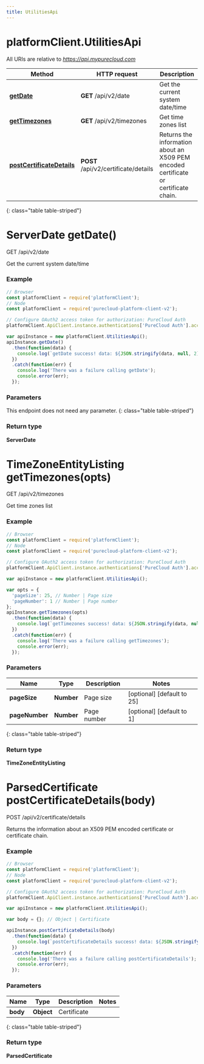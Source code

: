 ```yaml
---
title: UtilitiesApi
---
```

# platformClient.UtilitiesApi

All URIs are relative to *https://api.mypurecloud.com*

| Method | HTTP request | Description |
| ------------- | ------------- | ------------- |
[**getDate**](UtilitiesApi.html#getDate) | **GET** /api/v2/date | Get the current system date/time
[**getTimezones**](UtilitiesApi.html#getTimezones) | **GET** /api/v2/timezones | Get time zones list
[**postCertificateDetails**](UtilitiesApi.html#postCertificateDetails) | **POST** /api/v2/certificate/details | Returns the information about an X509 PEM encoded certificate or certificate chain.
{: class="table table-striped"}

<a name="getDate"></a>

# ServerDate getDate()

GET /api/v2/date

Get the current system date/time



### Example

~~~ javascript
// Browser
const platformClient = require('platformClient');
// Node
const platformClient = require('purecloud-platform-client-v2');

// Configure OAuth2 access token for authorization: PureCloud Auth
platformClient.ApiClient.instance.authentications['PureCloud Auth'].accessToken = 'YOUR ACCESS TOKEN';

var apiInstance = new platformClient.UtilitiesApi();
apiInstance.getDate()
  .then(function(data) {
    console.log(`getDate success! data: ${JSON.stringify(data, null, 2)}`);
  })
  .catch(function(err) {
  	console.log('There was a failure calling getDate');
    console.error(err);
  });

~~~

### Parameters

This endpoint does not need any parameter.
{: class="table table-striped"}

### Return type

**ServerDate**

<a name="getTimezones"></a>

# TimeZoneEntityListing getTimezones(opts)

GET /api/v2/timezones

Get time zones list



### Example

~~~ javascript
// Browser
const platformClient = require('platformClient');
// Node
const platformClient = require('purecloud-platform-client-v2');

// Configure OAuth2 access token for authorization: PureCloud Auth
platformClient.ApiClient.instance.authentications['PureCloud Auth'].accessToken = 'YOUR ACCESS TOKEN';

var apiInstance = new platformClient.UtilitiesApi();

var opts = { 
  'pageSize': 25, // Number | Page size
  'pageNumber': 1 // Number | Page number
};
apiInstance.getTimezones(opts)
  .then(function(data) {
    console.log(`getTimezones success! data: ${JSON.stringify(data, null, 2)}`);
  })
  .catch(function(err) {
  	console.log('There was a failure calling getTimezones');
    console.error(err);
  });

~~~

### Parameters


| Name | Type | Description  | Notes |
| ------------- | ------------- | ------------- | ------------- |
 **pageSize** | **Number** | Page size | [optional] [default to 25] |
 **pageNumber** | **Number** | Page number | [optional] [default to 1] |
{: class="table table-striped"}

### Return type

**TimeZoneEntityListing**

<a name="postCertificateDetails"></a>

# ParsedCertificate postCertificateDetails(body)

POST /api/v2/certificate/details

Returns the information about an X509 PEM encoded certificate or certificate chain.



### Example

~~~ javascript
// Browser
const platformClient = require('platformClient');
// Node
const platformClient = require('purecloud-platform-client-v2');

// Configure OAuth2 access token for authorization: PureCloud Auth
platformClient.ApiClient.instance.authentications['PureCloud Auth'].accessToken = 'YOUR ACCESS TOKEN';

var apiInstance = new platformClient.UtilitiesApi();

var body = {}; // Object | Certificate

apiInstance.postCertificateDetails(body)
  .then(function(data) {
    console.log(`postCertificateDetails success! data: ${JSON.stringify(data, null, 2)}`);
  })
  .catch(function(err) {
  	console.log('There was a failure calling postCertificateDetails');
    console.error(err);
  });

~~~

### Parameters


| Name | Type | Description  | Notes |
| ------------- | ------------- | ------------- | ------------- |
 **body** | **Object** | Certificate |  |
{: class="table table-striped"}

### Return type

**ParsedCertificate**

